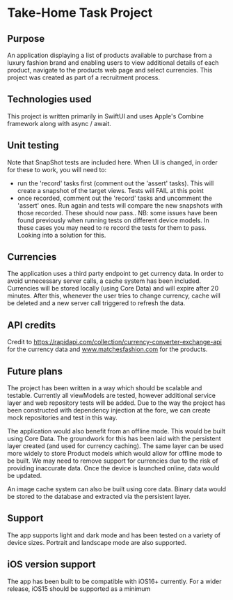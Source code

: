 # Take-Home Task Project

## Purpose
An application displaying a list of products available to purchase from a luxury fashion brand and enabling users to view additional details of each product, navigate to the products web page and select currencies.
This project was created as part of a recruitment process.

## Technologies used
This project is written primarily in SwiftUI and uses Apple's Combine framework along with async / await.

## Unit testing
Note that SnapShot tests are included here. When UI is changed, in order for these to work, you will need to:
- run the 'record' tasks first (comment out the 'assert' tasks). This will create a snapshot of the target views. Tests will FAIL at this point
- once recorded, comment out the 'record' tasks and uncomment the 'assert' ones. Run again and tests will compare the new snapshots with those recorded. These should now pass..
NB: some issues have been found previously when running tests on different device models. In these cases you may need to re record the tests for them to pass. Looking into a solution for this. 

## Currencies
The application uses a third party endpoint to get currency data. In order to avoid unnecessary server calls, a cache system has been included. Currencies will be stored locally (using Core Data) and will expire after 20 minutes. After this, whenever the user tries to change currency, cache will be deleted and a new server call triggered to refresh the data.

## API credits
Credit to https://rapidapi.com/collection/currency-converter-exchange-api for the currency data and www.matchesfashion.com for the products.

## Future plans
The project has been written in a way which should be scalable and testable. Currently all viewModels are tested, however additional service layer and web repository tests will be added. Due to the way the project has been constructed with dependency injection at the fore, we can create mock repositories and test in this way.

The application would also benefit from an offline mode. This would be built using Core Data. The groundwork for this has been laid with the persistent layer created (and used for currency caching). The same layer can be used more widely to store Product models which would allow for offline mode to be built. We may need to remove support for currencies due to the risk of providing inaccurate data. Once the device is launched online, data would be updated.

An image cache system can also be built using core data. Binary data would be stored to the database and extracted via the persistent layer.

## Support
The app supports light and dark mode and has been tested on a variety of device sizes. Portrait and landscape mode are also supported.

## iOS version support
The app has been built to be compatible with iOS16+ currently. For a wider release, iOS15 should be supported as a minimum
